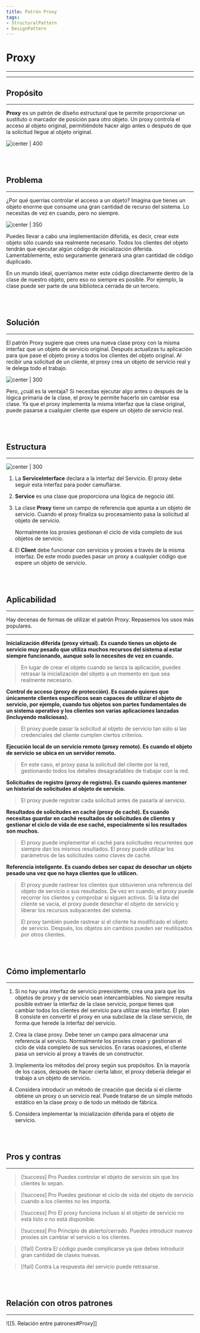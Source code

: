 ```yaml
---
title: Patrón Proxy
tags:  
- StructuralPattern
- DesignPattern
---
```


# Proxy
---
---

## Propósito
---

**Proxy** es un patrón de diseño estructural que te permite proporcionar un sustituto o marcador de posición para otro objeto. Un proxy controla el acceso al objeto original, permitiéndote hacer algo antes o después de que la solicitud llegue al objeto original.

![center | 400](https://refactoring.guru/images/patterns/content/proxy/proxy.png)

<br>
<br>

## Problema
---

¿Por qué querrías controlar el acceso a un objeto? Imagina que tienes un objeto enorme que consume una gran cantidad de recurso del sistema. Lo necesitas de vez en cuando, pero no siempre.

![center | 350](https://refactoring.guru/images/patterns/diagrams/proxy/problem-es.png)

Puedes llevar a cabo una implementación diferida, es decir, crear este objeto sólo cuando sea realmente necesario. Todos los clientes del objeto tendrán que ejecutar algún código de inicialización diferida. Lamentablemente, esto seguramente generará una gran cantidad de código duplicado.

En un mundo ideal, querríamos meter este código directamente dentro de la clase de nuestro objeto, pero eso no siempre es posible. Por ejemplo, la clase puede ser parte de una biblioteca cerrada de un tercero.

<br>
<br>

## Solución
---

El patrón Proxy sugiere que crees una nueva clase proxy con la misma interfaz que un objeto de servicio original. Después actualizas tu aplicación para que pase el objeto proxy a todos los clientes del objeto original. Al recibir una solicitud de un cliente, el proxy crea un objeto de servicio real y le delega todo el trabajo.

![center | 300](https://refactoring.guru/images/patterns/diagrams/proxy/solution-es.png)

Pero, ¿cuál es la ventaja? Si necesitas ejecutar algo antes o después de la lógica primaria de la clase, el proxy te permite hacerlo sin  cambiar esa clase. Ya que el proxy implementa la misma interfaz que la clase original, puede pasarse a cualquier cliente que espere un objeto de servicio real.

<br>
<br>

## Estructura
---

![center | 300](https://refactoring.guru/images/patterns/diagrams/proxy/structure-indexed.png)

1. La **ServiceInterface** declara a la interfaz del Servicio. El proxy debe seguir esta interfaz para poder camuflarse.
   
2. **Service** es una clase que proporciona una lógica de negocio útil.
   
3. La clase **Proxy** tiene un campo de referencia que apunta a un objeto de servicio. Cuando el proxy finaliza su procesamiento pasa la solicitud al objeto de servicio.
   
   Normalmente los proxies gestionan el ciclo de vida completo de sus objetos de servicio.
   
4. El **Client** debe funcionar con servicios y proxies a través de la misma interfaz. De este modo puedes pasar un proxy a cualquier código que espere un objeto de servicio.

<br>
<br>

## Aplicabilidad
---

Hay decenas de formas de utilizar el patrón Proxy. Repasemos los usos más populares.

---

**Inicialización diferida (proxy virtual). Es cuando tienes un objeto de servicio muy pesado que utiliza muchos recursos del sistema al estar siempre funcionando, aunque solo lo necesites de vez en cuando.**

> En lugar de crear el objeto cuando se lanza la aplicación, puedes retrasar la inicialización del objeto a un momento en que sea realmente necesario.

**Control de acceso (proxy de protección). Es cuando quieres que únicamente clientes específicos sean capaces de utilizar el objeto de servicio, por ejemplo, cuando tus objetos son partes fundamentales de un sistema operativo y los clientes son varias aplicaciones lanzadas (incluyendo maliciosas).**

> El proxy puede pasar la solicitud al objeto de servicio tan sólo si las credenciales del cliente cumplen ciertos criterios.

**Ejecución local de un servicio remoto (proxy remoto). Es cuando el objeto de servicio se ubica en un servidor remoto.**

> En este caso, el proxy pasa la solicitud del cliente por la red, gestionando todos los detalles desagradables de trabajar con la red.

**Solicitudes de registro (proxy de registro). Es cuando quieres mantener un historial de solicitudes al objeto de servicio.**

> El proxy puede registrar cada solicitud antes de pasarla al servicio.

**Resultados de solicitudes en caché (proxy de caché). Es cuando necesitas guardar en caché resultados de solicitudes de clientes y gestionar el ciclo de vida de ese caché, especialmente si los resultados son muchos.**

> El proxy puede implementar el caché para solicitudes recurrentes que siempre dan los mismos resultados. El proxy puede utilizar los parámetros de las solicitudes como claves de caché.

**Referencia inteligente. Es cuando debes ser capaz de desechar un objeto pesado una vez que no haya clientes que lo utilicen.**

> El proxy puede rastrear los clientes que obtuvieron una referencia del objeto de servicio o sus resultados. De vez en cuando, el proxy puede recorrer los clientes y comprobar si siguen activos. Si la lista del cliente se vacía, el proxy puede desechar el objeto de servicio y liberar los recursos subyacentes del sistema.
>
> El proxy también puede rastrear si el cliente ha modificado el objeto de servicio. Después, los objetos sin cambios pueden ser reutilizados por otros clientes.

<br>
<br>

## Cómo implementarlo
---

1.  Si no hay una interfaz de servicio preexistente, crea una para que los objetos de proxy y de servicio sean intercambiables. No siempre resulta posible extraer la interfaz de la clase servicio, porque tienes que cambiar todos los clientes del servicio para utilizar esa interfaz. El plan B consiste en convertir el proxy en una subclase de la clase servicio, de forma que herede la interfaz del servicio.

2.  Crea la clase proxy. Debe tener un campo para almacenar una referencia al servicio. Normalmente los proxies crean y gestionan el ciclo de vida completo de sus servicios. En raras ocasiones, el cliente pasa un servicio al proxy a través de un constructor.

3.  Implementa los métodos del proxy según sus propósitos. En la mayoría de los casos, después de hacer cierta labor, el proxy debería delegar el trabajo a un objeto de servicio.

4.  Considera introducir un método de creación que decida si el cliente obtiene un proxy o un servicio real. Puede tratarse de un simple método estático en la clase proxy o de todo un método de fábrica.

5.  Considera implementar la inicialización diferida para el objeto de servicio.

<br>
<br>

## Pros y contras
---

> [!success] Pro
> Puedes controlar el objeto de servicio sin que los clientes lo sepan.

> [!success] Pro
> Puedes gestionar el ciclo de vida del objeto de servicio cuando a los clientes no les importa.

> [!success] Pro
> El proxy funciona incluso si el objeto de servicio no está listo o no está disponible.

> [!success] Pro
> Principio de abierto/cerrado. Puedes introducir nuevos proxies sin cambiar el servicio o los clientes.

> [!fail] Contra
>  El código puede complicarse ya que debes introducir gran cantidad de clases nuevas.

> [!fail] Contra
>  La respuesta del servicio puede retrasarse.

<br>
<br>

## Relación con otros patrones
---

![[5. Relación entre patrones#Proxy]]